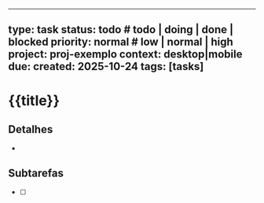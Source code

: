 
---
type: task
status: todo       # todo | doing | done | blocked
priority: normal   # low | normal | high
project: proj-exemplo
context: desktop|mobile
due: 
created: 2025-10-24
tags: [tasks]
---


# {{title}}

## Detalhes
- 

## Subtarefas
- [ ]
